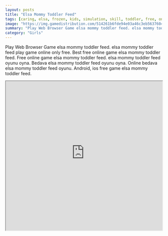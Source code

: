 ```yaml
---
layout: posts
title: "Elsa Mommy Toddler Feed"
tags: [caring, elsa, frozen, kids, simulation, skill, toddler, free, online, games, oyna, game, free, games, play, play, games]
image: "https://img.gamedistribution.com/514261b6fde94e03a46c3eb5637604cd.jpg"
summary: "Play Web Browser Game elsa mommy toddler feed. elsa mommy toddler feed play game online only free. Best free online game elsa mommy toddler feed. Free online game elsa mommy toddler feed. elsa mommy toddler feed oyunu oyna. Bedava elsa mommy toddler feed oyunu oyna. Online bedava elsa mommy toddler feed oyunu. Android, ios free game elsa mommy toddler feed."
category: "Girls"
---
```


Play Web Browser Game elsa mommy toddler feed. elsa mommy toddler feed play game online only free. Best free online game elsa mommy toddler feed. Free online game elsa mommy toddler feed. elsa mommy toddler feed oyunu oyna. Bedava elsa mommy toddler feed oyunu oyna. Online bedava elsa mommy toddler feed oyunu. Android, ios free game elsa mommy toddler feed.

<iframe width="100%" height="480px;" src="https://flash.gamedistribution.com?game=514261b6fde94e03a46c3eb5637604cd"></iframe>
